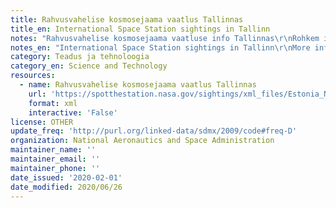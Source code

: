 ```yaml
---
title: Rahvusvahelise kosmosejaama vaatlus Tallinnas
title_en: International Space Station sightings in Tallinn
notes: "Rahvusvahelise kosmosejaama vaatluse info Tallinnas\r\nRohkem infot: https://spotthestation.nasa.gov/sightings/view.cfm?country=Estonia&region=None&city=Tallinn#.XvUBCi2w2uo"
notes_en: "International Space Station sightings in Tallinn\r\nMore information: https://spotthestation.nasa.gov/sightings/view.cfm?country=Estonia&region=None&city=Tallinn#.XvUBCi2w2uo"
category: Teadus ja tehnoloogia
category_en: Science and Technology
resources:
  - name: Rahvusvahelise kosmosejaama vaatlus Tallinnas
    url: 'https://spotthestation.nasa.gov/sightings/xml_files/Estonia_None_Tallinn.xml'
    format: xml
    interactive: 'False'
license: OTHER
update_freq: 'http://purl.org/linked-data/sdmx/2009/code#freq-D'
organization: National Aeronautics and Space Administration
maintainer_name: ''
maintainer_email: ''
maintainer_phone: ''
date_issued: '2020-02-01'
date_modified: 2020/06/26
---
```

